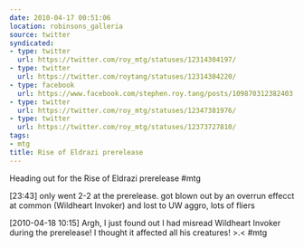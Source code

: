 ```yaml
---
date: 2010-04-17 00:51:06
location: robinsons_galleria
source: twitter
syndicated:
- type: twitter
  url: https://twitter.com/roy_mtg/statuses/12314304197/
- type: twitter
  url: https://twitter.com/roytang/statuses/12314304220/
- type: facebook
  url: https://www.facebook.com/stephen.roy.tang/posts/109870312382403
- type: twitter
  url: https://twitter.com/roy_mtg/statuses/12347381976/
- type: twitter
  url: https://twitter.com/roy_mtg/statuses/12373727810/
tags:
- mtg
title: Rise of Eldrazi prerelease
---
```


Heading out for the Rise of Eldrazi prerelease #mtg

<time>[23:43]</time> only went 2-2 at the prerelease. got blown out by an overrun effecct at common (Wildheart Invoker) and lost to UW aggro, lots of fliers

<time>[2010-04-18 10:15]</time> Argh, I just found out I had misread Wildheart Invoker during the prerelease! I thought it affected all his creatures! &gt;.&lt; #mtg